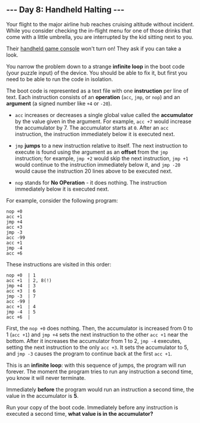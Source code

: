 ## --- Day 8: Handheld Halting ---
Your flight to the major airline hub reaches cruising altitude without incident. While you consider checking the in-flight menu for one of those drinks that come with a little umbrella, you are interrupted by the kid sitting next to you.
 
Their [handheld game console](https://en.wikipedia.org/wiki/Handheld_game_console) won't turn on! They ask if you can take a look.
 
You narrow the problem down to a strange **infinite loop** in the boot code<!--- A trendy new line of encrypted footwear? --> (your puzzle input) of the device. You should be able to fix it, but first you need to be able to run the code in isolation.
 
The boot code is represented as a text file with one **instruction** per line of text. Each instruction consists of an **operation** (`acc`, `jmp`, or `nop`) and an **argument** (a signed number like `+4` or `-20`).
 
 
- `acc` increases or decreases a single global value called the **accumulator** by the value given in the argument. For example, `acc +7` would increase the accumulator by 7. The accumulator starts at `0`. After an `acc` instruction, the instruction immediately below it is executed next.
 
- `jmp` **jumps** to a new instruction relative to itself. The next instruction to execute is found using the argument as an **offset** from the `jmp` instruction; for example, `jmp +2` would skip the next instruction, `jmp +1` would continue to the instruction immediately below it, and `jmp -20` would cause the instruction 20 lines above to be executed next.
 
- `nop` stands for **No OPeration** - it does nothing. The instruction immediately below it is executed next.
 
 
For example, consider the following program:
 

```
nop +0
acc +1
jmp +4
acc +3
jmp -3
acc -99
acc +1
jmp -4
acc +6
```

 
These instructions are visited in this order:
 

```
nop +0  | 1
acc +1  | 2, 8(!)
jmp +4  | 3
acc +3  | 6
jmp -3  | 7
acc -99 |
acc +1  | 4
jmp -4  | 5
acc +6  |
```

 
First, the `nop +0` does nothing. Then, the accumulator is increased from 0 to 1 (`acc +1`) and `jmp +4` sets the next instruction to the other `acc +1` near the bottom. After it increases the accumulator from 1 to 2, `jmp -4` executes, setting the next instruction to the only `acc +3`. It sets the accumulator to 5, and `jmp -3` causes the program to continue back at the first `acc +1`.
 
This is an **infinite loop**: with this sequence of jumps, the program will run forever. The moment the program tries to run any instruction a second time, you know it will never terminate.
 
Immediately **before** the program would run an instruction a second time, the value in the accumulator is **5**.
 
Run your copy of the boot code. Immediately before any instruction is executed a second time, **what value is in the accumulator?**
 